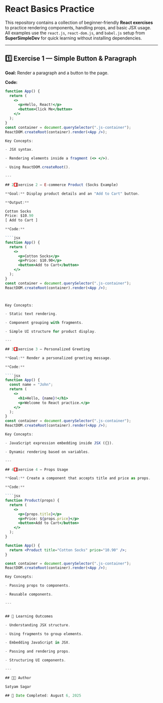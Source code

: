 # React Basics Practice

This repository contains a collection of beginner-friendly **React exercises** to practice rendering components, handling props, and basic JSX usage.  
All examples use the `react.js`, `react-dom.js`, and `babel.js` setup from **SuperSimpleDev** for quick learning without installing dependencies.

---

## 1️⃣ Exercise 1 — Simple Button & Paragraph

**Goal:** Render a paragraph and a button to the page.

**Code:**

`````jsx
function App() {
  return (
    <>
      <p>Hello, React!</p>
      <button>Click Me</button>
    </>
  );
}
const container = document.querySelector(".js-container");
ReactDOM.createRoot(container).render(<App />);

Key Concepts:

- JSX syntax.

- Rendering elements inside a fragment (<> </>).

- Using ReactDOM.createRoot().

---

## 2️⃣ Exercise 2 — E-commerce Product (Socks Example)

**Goal:** Display product details and an "Add to Cart" button.

**Output:**

Cotton Socks
Price: $10.90
[ Add to Cart ]

**Code:**

````jsx
function App() {
  return (
    <>
      <p>Cotton Socks</p>
      <p>Price: $10.90</p>
      <button>Add to Cart</button>
    </>
  );
}
const container = document.querySelector(".js-container");
ReactDOM.createRoot(container).render(<App />);



Key Concepts:

- Static text rendering.

- Component grouping with fragments.

- Simple UI structure for product display.

---

## 3️⃣ Exercise 3 — Personalized Greeting

**Goal:** Render a personalized greeting message.

**Code:**

````jsx
function App() {
  const name = "John";
  return (
    <>
      <h1>Hello, {name}!</h1>
      <p>Welcome to React practice.</p>
    </>
  );
}
const container = document.querySelector(".js-container");
ReactDOM.createRoot(container).render(<App />);

Key Concepts:

- JavaScript expression embedding inside JSX ({}).

- Dynamic rendering based on variables.

---

## 4️⃣ Exercise 4 — Props Usage

**Goal:** Create a component that accepts title and price as props.

**Code:**

````jsx
function Product(props) {
  return (
    <>
      <p>{props.title}</p>
      <p>Price: ${props.price}</p>
      <button>Add to Cart</button>
    </>
  );
}

function App() {
  return <Product title="Cotton Socks" price="10.90" />;
}

const container = document.querySelector(".js-container");
ReactDOM.createRoot(container).render(<App />);

Key Concepts:

- Passing props to components.

- Reusable components.

---


## 🎯 Learning Outcomes

- Understanding JSX structure.

- Using fragments to group elements.

- Embedding JavaScript in JSX.

- Passing and rendering props.

- Structuring UI components.

---

## 👨‍💻 Author

Satyam Sagar

## 📅 Date Completed: August 6, 2025




`````
